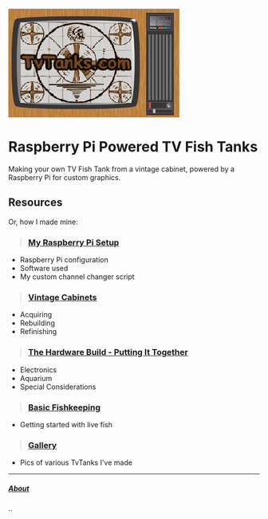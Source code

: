 <script async src="https://api.countapi.xyz/hit/tvtanks.com/visits?callback=cb"></script>

![TvTanks.com Logo](/assets/images/tvtanktv.JPG)

# Raspberry Pi Powered TV Fish Tanks

Making your own TV Fish Tank from a vintage cabinet, powered by a Raspberry Pi for custom graphics.

## Resources

Or, how I made mine:

> ### [My Raspberry Pi Setup](/pages/raspberry-pi.md)

- Raspberry Pi configuration
- Software used
- My custom channel changer script

> ### [Vintage Cabinets](/pages/vintage-cabinets.md)

- Acquiring
- Rebuilding
- Refinishing

> ### [The Hardware Build - Putting It Together](/pages/hardware.md)

- Electronics
- Aquarium
- Special Considerations

> ### [Basic Fishkeeping](/pages/fish.md)

- Getting started with live fish

> ### [Gallery](/pages/gallery.md)

- Pics of various TvTanks I've made

---

##### [About](/pages/about.md)

<div id="visits">..</div>

<script>function cb(response) {document.getElementById('visits').innerText = response.value;}</script>
